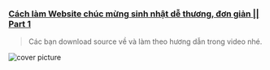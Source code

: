 ### [Cách làm Website chúc mừng sinh nhật dễ thương, đơn giản || Part 1](https://youtu.be/miZaze0BKvU)
> Các bạn download source về và làm theo hương dẫn trong video nhé.


![cover picture](https://i.ytimg.com/vi/miZaze0BKvU/maxresdefault.jpg)
